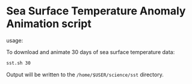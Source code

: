 # Sea Surface Temperature Anomaly Animation script

usage:

To download and animate 30 days of sea surface temperature data:

```bash
sst.sh 30
```

Output will be written to the `/home/$USER/science/sst` directory.